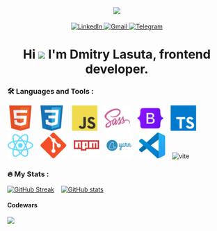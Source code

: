 <div align="center">
  <img src='https://media.giphy.com/media/Y4ak9Ki2GZCbJxAnJD/giphy.gif' width='300' />
  <br>
  <br>  
  <div>
    <a href='https://www.linkedin.com/in/dmitriy-lasuta-925619204/'>
      <img alt="LinkedIn" src="https://img.shields.io/badge/LinkedIn-blue?style=for-the-badge&logo=linkedin">
    </a>
    <a href='mailto:lasutadima01@gmail.com'>
      <img alt="Gmail" src="https://img.shields.io/badge/Gmail-fff?style=for-the-badge&logo=gmail">
    </a>
    <a href='https://t.me/Srexyyyyy'>
      <img alt="Telegram" src="https://img.shields.io/badge/%20Telegram-2AABEE?style=for-the-badge&logo=telegram&logoColor=%23fff">
    </a>
  </div>
  <h1>
    Hi <img src="https://media.giphy.com/media/hvRJCLFzcasrR4ia7z/giphy.gif" width="30px"/> I'm Dmitry Lasuta, frontend developer.
  </h1>
</div>

### 🛠️ Languages and Tools :

<div>
  <img alt='html' src='https://github.com/devicons/devicon/blob/master/icons/html5/html5-original.svg' width='60'>&nbsp;&nbsp;
  <img alt='css' src='https://github.com/devicons/devicon/blob/master/icons/css3/css3-original.svg' width='60'> &nbsp;&nbsp;
  <img alt='javascript' src='https://github.com/devicons/devicon/blob/master/icons/javascript/javascript-original.svg' width='60'> &nbsp;&nbsp;
  <img alt='scss' src='https://github.com/devicons/devicon/blob/master/icons/sass/sass-original.svg' width='60'> &nbsp;&nbsp;
  <img alt='bootstrap' src='https://github.com/devicons/devicon/blob/master/icons/bootstrap/bootstrap-original.svg' width='60'> &nbsp;&nbsp;
  <img alt='typescript' src='https://github.com/devicons/devicon/blob/master/icons/typescript/typescript-original.svg' width='60'> &nbsp;&nbsp;
  <img alt='react' src='https://github.com/devicons/devicon/blob/master/icons/react/react-original.svg' width='60'> &nbsp;&nbsp;
  <img alt='git' src='https://github.com/devicons/devicon/blob/master/icons/git/git-original.svg' width='60'> &nbsp;&nbsp;
  <img alt='npm' src='https://github.com/devicons/devicon/blob/master/icons/npm/npm-original-wordmark.svg' width='60'> &nbsp;&nbsp;
  <img alt='yarn' src='https://github.com/devicons/devicon/blob/master/icons/yarn/yarn-original-wordmark.svg' width='60'> &nbsp;&nbsp;
  <img alt='vs code' src='https://github.com/devicons/devicon/blob/master/icons/vscode/vscode-original.svg' width='60'> &nbsp;&nbsp;
  <img alt='vite' src='https://vite-docs-ru.vercel.app/logo.svg' width='60'> &nbsp;&nbsp;
</div>

### :fire: My Stats :

  
[![GitHub Streak](https://streak-stats.demolab.com?user=DmitryLasuta&theme=transparent&date_format=j%20M%5B%20Y%5D&mode=weekly&card_width=500)](https://git.io/streak-stats)
&nbsp;&nbsp;
[![GitHub stats](https://github-readme-stats.vercel.app/api?username=DmitryLasuta&theme=transparent)](https://git.io/streak-stats)

#### Codewars

<img src="https://www.codewars.com/users/LasutaDmitriy/badges/large">
